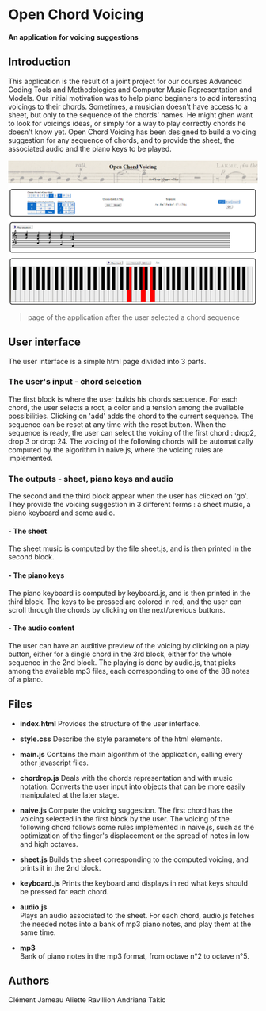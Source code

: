 # Open Chord Voicing

#### An application for voicing suggestions

## Introduction
This application is the result of a joint project for our courses Advanced Coding Tools and Methodologies and Computer Music Representation and Models. Our initial motivation was to help piano beginners to add interesting voicings to their chords. Sometimes, a musician doesn't have access to a sheet, but only to the sequence of the chords' names. He might ghen want to look for voicings ideas, or simply for a way to play correctly chords he doesn't know yet. Open Chord Voicing has been designed to build a voicing suggestion for any sequence of chords, and to provide the sheet, the associated audio and the piano keys to be played. 

![Screenshot](Capture_page.PNG)
> page of the application after the user selected a chord sequence 

## User interface
The user interface is a simple html page divided into 3 parts. 

### The user's input - chord selection
The first block is where the user builds his chords sequence. For each chord, the user selects a root, a color and a tension among the available possibilities. Clicking on 'add' adds the chord to the current sequence. The sequence can be reset at any time with the reset button.
When the sequence is ready, the user can select the voicing of the first chord : drop2, drop 3 or drop 24. The voicing of the following chords will be automatically computed by the algorithm in naive.js, where the voicing rules are implemented.

### The outputs - sheet, piano keys and audio
The second and the third block appear when the user has clicked on 'go'. They provide the voicing suggestion in 3 different forms : a sheet music, a piano keyboard and some audio.

#### - **The sheet**
The sheet music is computed by the file sheet.js, and is then printed in the second block.

#### - **The piano keys**
The piano keyboard is computed by keyboard.js, and is then printed in the third block. The keys to be pressed are colored in red, and the user can scroll through the chords by clicking on the next/previous buttons.

#### - **The audio content**
The user can have an auditive preview of the voicing by clicking on a play button, either for a single chord in the 3rd block, either for the whole sequence in the 2nd block. The playing is done by audio.js, that picks among the available mp3 files, each corresponding to one of the 88 notes of a piano. 


## Files

- **index.html** 
Provides the structure of the user interface.

- **style.css** 
Describe the style parameters of the html elements.

- **main.js** 
Contains the main algorithm of the application, calling every other javascript files.

- **chordrep.js** 
Deals with the chords representation and with music notation. Converts the user input into objects that can be more easily manipulated at the later stage.

- **naive.js** 
Compute the voicing suggestion. The first chord has the voicing selected in the first block by the user. The voicing of the following chord follows some rules implemented in naive.js, such as the optimization of the finger's displacement or the spread of notes in low and high octaves.

- **sheet.js** 
Builds the sheet corresponding to the computed voicing, and prints it in the 2nd block.

- **keyboard.js** 
Prints the keyboard and displays in red what keys should be pressed for each chord.

- **audio.js**  
Plays an audio associated to the sheet. For each chord, audio.js fetches the needed notes into a bank of mp3 piano notes, and play them at the same time.

- **mp3**  
Bank of piano notes in the mp3 format, from octave n°2 to octave n°5. 


## Authors
Clément Jameau
Aliette Ravillion
Andriana Takic
